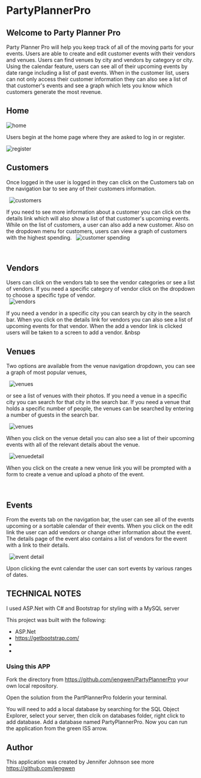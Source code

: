 # PartyPlannerPro
## Welcome to Party Planner Pro
Party Planner Pro will help you keep track of all of the moving parts for your events. Users are able to create and edit customer events with 
their vendors and venues. Users can find venues by city and vendors by category or city.  Using the calendar feature, users can see all of their 
upcoming events by date range including a list of past events.  When in the customer list, users can not only access their customer information
they can also see a list of that customer's events and see a graph which lets you know which customers generate the most revenue.

## Home

![home](/home.jpg)
&nbsp;

Users begin at the home page where they are asked to log in or register.
&nbsp;

![register](/register.jpg)
&nbsp;

## Customers
Once logged in the user is logged in they can click on the Customers tab on the navigation bar to see any of their customers information. 

&nbsp;
![customers](/customers.jpg)
&nbsp;

If you need to see more information about a customer you can click on the details link which will also show a list of that customer's upcoming events. While on the list of customers, a user can also add a new customer. Also on the dropdown menu for customers, users can view a graph of customers with the highest spending.
&nbsp;
![customer spending](/customerSpending.jpg)
&nbsp;

&nbsp;

## Vendors
Users can click on the vendors tab to see the vendor categories or see a list of vendors. If you need a specific category of vendor click on the dropdown to choose a specific type of vendor.  
&nbsp;
![vendors](/vendors.jpg)
&nbsp;

If you need a vendor in a specific city you can search by city in the search bar. When you click on the details link for vendors you can also see a list of upcoming events for that vendor.  When the add a vendor link is clicked users will be taken to a screen to add a vendor.
&nbsp

## Venues
Two options are available from the venue navigation dropdown, you can see a graph of most popular venues, 

&nbsp;
![venues](/popVenues.jpg)
&nbsp;

or see a list of venues with their photos. If you need a venue in a specific city you can search for that city in the search bar. If you need a venue that holds a specific number of people, the venues can be searched by entering a number of guests in the search bar.

&nbsp;
![venues](/venues.jpg)
&nbsp;

When you click on the venue detail you can also see a list of their upcoming events with all of the relevant details about the venue.

&nbsp;
![venuedetail](/venueDetail.jpg)
&nbsp;

When you click on the create a new venue link you will be prompted with a form to create a venue and upload a photo of the event.

&nbsp;

## Events
From the events tab on the navigation bar, the user can see all of the events upcoming or a sortable calendar of their events.  When you click on the edit link the user can add vendors or change other information about the event. The details page of the event also contains a list of vendors for the event with a link to their details. 

&nbsp;
![event detail](/eventDetail.jpg)
&nbsp;

Upon clicking the evnt calendar the user can sort events by various ranges of dates.

## TECHNICAL NOTES

I used ASP.Net with C# and Bootstrap for styling with a MySQL server

This project was built with the following:

*  ASP.Net 
*  https://getbootstrap.com/
*  
*  


### Using this APP

Fork the directory from https://github.com/jengwen/PartyPlannerPro your own local repository.

Open the solution from the PartPlannerPro folderin your terminal. 

You will need to add a local database by searching for the SQL Object Explorer, select your server, then clcik on databases folder, right click to add database. Add a database named PartyPlannerPro. Now you can run the application from the green ISS arrow.



## Author

This application was created by Jennifer Johnson see more <https://github.com/jengwen>
